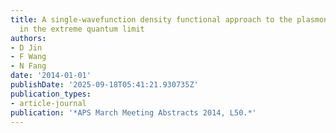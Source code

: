 ```yaml
---
title: A single-wavefunction density functional approach to the plasmonic nanostructures
  in the extreme quantum limit
authors:
- D Jin
- F Wang
- N Fang
date: '2014-01-01'
publishDate: '2025-09-18T05:41:21.930735Z'
publication_types:
- article-journal
publication: '*APS March Meeting Abstracts 2014, L50.*'
---
```

